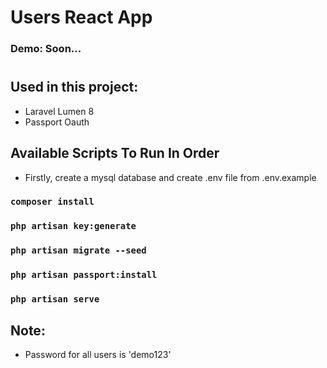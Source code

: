 # Users React App

### Demo: Soon...
#

## Used in this project:
* Laravel Lumen 8
* Passport Oauth

## Available Scripts To Run In Order
* Firstly, create a mysql database and create .env file from .env.example

### `composer install`
### `php artisan key:generate`
### `php artisan migrate --seed`
### `php artisan passport:install`
### `php artisan serve`

## Note:
* Password for all users is 'demo123'

